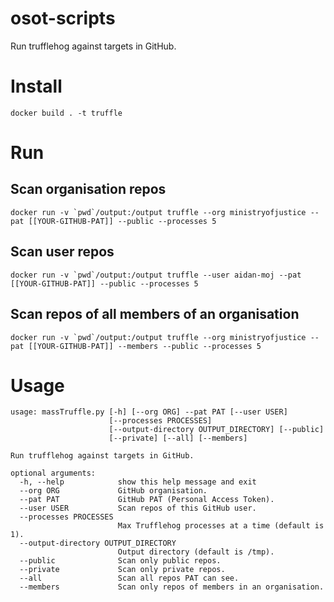 # osot-scripts
Run trufflehog against targets in GitHub.

# Install

```docker build . -t truffle```

# Run

## Scan organisation repos

```docker run -v `pwd`/output:/output truffle --org ministryofjustice --pat [[YOUR-GITHUB-PAT]] --public --processes 5```

## Scan user repos

```docker run -v `pwd`/output:/output truffle --user aidan-moj --pat [[YOUR-GITHUB-PAT]] --public --processes 5```

## Scan repos of all members of an organisation

```docker run -v `pwd`/output:/output truffle --org ministryofjustice --pat [[YOUR-GITHUB-PAT]] --members --public --processes 5```

# Usage

```
usage: massTruffle.py [-h] [--org ORG] --pat PAT [--user USER]
                      [--processes PROCESSES]
                      [--output-directory OUTPUT_DIRECTORY] [--public]
                      [--private] [--all] [--members]

Run trufflehog against targets in GitHub.

optional arguments:
  -h, --help            show this help message and exit
  --org ORG             GitHub organisation.
  --pat PAT             GitHub PAT (Personal Access Token).
  --user USER           Scan repos of this GitHub user.
  --processes PROCESSES
                        Max Trufflehog processes at a time (default is 1).
  --output-directory OUTPUT_DIRECTORY
                        Output directory (default is /tmp).
  --public              Scan only public repos.
  --private             Scan only private repos.
  --all                 Scan all repos PAT can see.
  --members             Scan only repos of members in an organisation.
```
